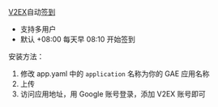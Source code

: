 [V2EX](http://www.v2ex.com)自动[签到](www.v2ex.com/mission/daily)

- 支持多用户
- 默认 +08:00 每天早 08:10 开始签到


安装方法：

1. 修改 app.yaml 中的 `application` 名称为你的 GAE 应用名称
1. 上传
1. 访问应用地址，用 Google 账号登录，添加 V2EX 账号即可